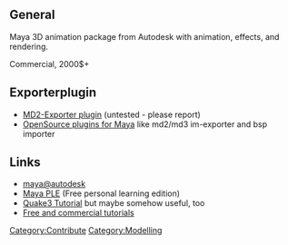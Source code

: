 ## General

Maya 3D animation package from Autodesk with animation, effects, and
rendering.

Commercial, 2000\$+

## Exporterplugin

- [MD2-Exporter plugin](http://www.robthebloke.org/mayaapi.html#6)
  (untested - please report)
- [OpenSource plugins for
  Maya](http://svn.hermitworksentertainment.com/maya2q3/) like md2/md3
  im-exporter and bsp importer

## Links

- [maya@autodesk](http://www.autodesk.com/maya)
- [Maya
  PLE](http://usa.autodesk.com/adsk/servlet/index?siteID=123112&id=7639525)
  (Free personal learning edition)
- [Quake3
  Tutorial](http://ufoai.sourceforge.net/CreatingQuakeIII_Player.pdf)
  but maybe somehow useful, too
- [Free and commercial tutorials](http://www.simplymaya.com/)

[Category:Contribute](Category:Contribute "wikilink")
[Category:Modelling](Category:Modelling "wikilink")